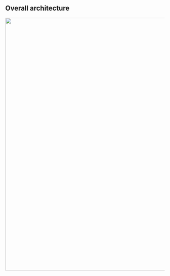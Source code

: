 ## Overall architecture

<p align="center">
  <img width="800" src="https://res.cloudinary.com/stanleysathler/image/upload/v1590343318/nothing/api-arch.svg">
</p>
